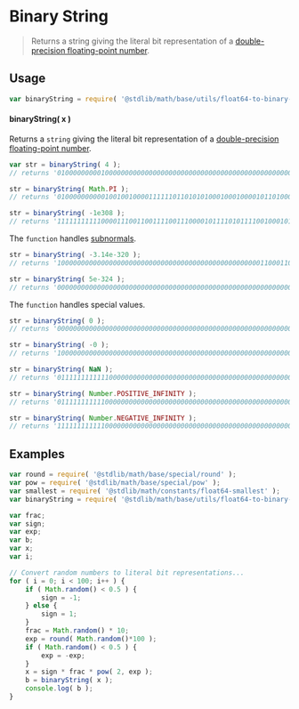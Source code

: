 Binary String
===
> Returns a string giving the literal bit representation of a [double-precision floating-point number][ieee754].


<!-- <usage> -->
## Usage

``` javascript
var binaryString = require( '@stdlib/math/base/utils/float64-to-binary-string' );
```

#### binaryString( x )

Returns a `string` giving the literal bit representation of a [double-precision floating-point number][ieee754].

``` javascript
var str = binaryString( 4 );
// returns '0100000000010000000000000000000000000000000000000000000000000000'

str = binaryString( Math.PI );
// returns '0100000000001001001000011111101101010100010001000010110100011000'

str = binaryString( -1e308 );
// returns '1111111111100001110011001111001110000101111010111100100010100000'
```

The `function` handles [subnormals][subnormals].

``` javascript
str = binaryString( -3.14e-320 );
// returns '1000000000000000000000000000000000000000000000000001100011010011'

str = binaryString( 5e-324 );
// returns '0000000000000000000000000000000000000000000000000000000000000001'
```

The `function` handles special values.

``` javascript
str = binaryString( 0 );
// returns '0000000000000000000000000000000000000000000000000000000000000000'

str = binaryString( -0 );
// returns '1000000000000000000000000000000000000000000000000000000000000000'

str = binaryString( NaN );
// returns '0111111111111000000000000000000000000000000000000000000000000000'

str = binaryString( Number.POSITIVE_INFINITY );
// returns '0111111111110000000000000000000000000000000000000000000000000000'

str = binaryString( Number.NEGATIVE_INFINITY );
// returns '1111111111110000000000000000000000000000000000000000000000000000'
```
<!-- </usage> -->

<!-- <examples> -->
## Examples

``` javascript
var round = require( '@stdlib/math/base/special/round' );
var pow = require( '@stdlib/math/base/special/pow' );
var smallest = require( '@stdlib/math/constants/float64-smallest' );
var binaryString = require( '@stdlib/math/base/utils/float64-to-binary-string' );

var frac;
var sign;
var exp;
var b;
var x;
var i;

// Convert random numbers to literal bit representations...
for ( i = 0; i < 100; i++ ) {
	if ( Math.random() < 0.5 ) {
		sign = -1;
	} else {
		sign = 1;
	}
	frac = Math.random() * 10;
	exp = round( Math.random()*100 );
	if ( Math.random() < 0.5 ) {
		exp = -exp;
	}
	x = sign * frac * pow( 2, exp );
	b = binaryString( x );
	console.log( b );
}
```
<!-- </examples> -->

<!-- <links> -->
[ieee754]: https://en.wikipedia.org/wiki/IEEE_754-1985
[subnormals]: https://en.wikipedia.org/wiki/Denormal_number
<!-- </links> -->
